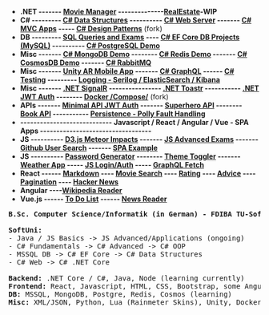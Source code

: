 - **.NET ------- [Movie Manager](https://github.com/ivaaak/ASP.NET-MovieManager) --------------[RealEstate](https://github.com/ivaaak/ASP.NET-RealEstate)-WIP**
- **C# ---------  [C# Data Structures](https://github.com/ivaaak/CSharp-Data-Structures) ---------- [C# Web Server](https://github.com/ivaaak/CSharp-Web-Server/tree/main/HTTP%20Server%20Basic) ------- [C# MVC Apps](https://github.com/ivaaak/CSharp-Web-Server) ----- [C# Design Patterns](https://github.com/ivaaak/CSharp-Design-Patterns)** (fork)
- **DB  --------- [SQL Queries and Exams](https://github.com/ivaaak/MS-SQL) ---- [C# EF Core DB Projects (MySQL)](https://github.com/ivaaak/CSharp-DB-EF-Core-Projects) ---------- [C# PostgreSQL Demo](https://github.com/ivaaak/CSharp-PostgreSQL-Repo-Demo)**
- **Misc  ------- [C# MongoDB Demo](https://github.com/ivaaak/CSharp-MongoDB-Demo) -------- [C# Redis Demo](https://github.com/ivaaak/CSharp-Redis-Demo) ------- [C# CosmosDB Demo](https://github.com/ivaaak/CSharp-Cosmos-DB-Demo) ------- [C# RabbitMQ](https://github.com/ivaaak/CSharp-RabbitMQ)**
- **Misc ------- [Unity AR Mobile App](https://github.com/ivaaak/Unity/tree/main/AR%20Furniture%20Test) ------- [C# GraphQL](https://github.com/ivaaak/GraphQL-Api-Demo) ------ [C# Testing](https://github.com/ivaaak/CSharp-Testing) --------- [Logging - Serilog / ElasticSearch / Kibana](https://github.com/ivaaak/CSharp-ElasticSearch-Kibana)**
- **Misc  ------- [.NET SignalR](https://github.com/ivaaak/SignalR-Demo) ---------------- [.NET Toastr](https://github.com/ivaaak/ASP.NET-Toastr-Demo) ----------- [.NET JWT Auth](https://github.com/ivaaak/JWT-Auth/tree/main/ASP.NET%20JWT%20Auth%20Demo) -------- [Docker /Compose/](https://github.com/ivaaak/Docker)** (fork)
- **APIs ------- [Minimal API JWT Auth](https://github.com/ivaaak/CSharp-API/tree/main/ASP.NET%20MinimalAPI%20Auth) ------- [Superhero API](https://github.com/ivaaak/CSharp-API/tree/main/ASP.NET%20SuperHeroAPI) -------- [Book API](https://github.com/ivaaak/CSharp-API/tree/main/ASP.NET%20BookAPI) -----------  [Persistence -  Polly Fault Handling](https://github.com/ivaaak/CSharp-Polly-Request-Response)**
- **---------------------------- Javascript / React / Angular / Vue - SPA Apps ----------------------------------**
- **JS ---------- [D3.js Meteor Impacts](https://github.com/ivaaak/JS-D3-Map-Meteor-Impacts) ------- [JS Advanced Exams](https://github.com/ivaaak/JS-Advanced-Exams) ------- [Github User Search](https://github.com/ivaaak/JS-Github-User-Search) ------- [SPA Example](https://github.com/ivaaak/JS-SPA-Demo/)** 
- **JS ---------- [Password Generator](https://github.com/ivaaak/JS-Password-generator) -------- [Theme Toggler](https://github.com/ivaaak/JS-Theme-Toggle) ------- [Weather App](https://github.com/ivaaak/JS-Weather-App) ----- [JS Login/Auth](https://github.com/ivaaak/JS-Login-Auth) ----- [GraphQL Fetch](https://github.com/ivaaak/GraphQL-Demo/tree/main/JS%20GraphQL%20Client%20Fetch)**
- **React ------  [Markdown](https://github.com/ivaaak/React-Markdown-Preview) ---- [Movie Search](https://github.com/ivaaak/React-MovieSearch-SPA) ---- [Rating](https://github.com/ivaaak/React-Rating-Component) ---- [Advice](https://github.com/ivaaak/React-Advice-Generator) ---- [Pagination](https://github.com/ivaaak/React-Pagination-Github) ---- [Hacker News](https://github.com/ivaaak/React-Hacker-News)**
- **Angular ----[Wikipedia Reader](https://github.com/ivaaak/Angular-Wikipedia-Reader)**
- **Vue.js ------ [To Do List](https://github.com/ivaaak/VueJS-To-Do-List) ------ [News Reader](https://github.com/ivaaak/Vue.js-News-Reader)**

<pre><b>B.Sc. Computer Science/Informatik (in German) - FDIBA TU-Sofia</b> - ongoing

<b>SoftUni:</b>
- Java / JS Basics -> JS Advanced/Applications (ongoing)
- C# Fundamentals -> C# Advanced -> C# OOP
- MSSQL DB -> C# EF Core -> C# Data Structures
- C# Web -> C# .NET Core

<b>Backend:</b> .NET Core / C#, Java, Node (learning currently)
<b>Frontend:</b> React, Javascript, HTML, CSS, Bootstrap, some Angular
<b>DB:</b> MSSQL, MongoDB, Postgre, Redis, Cosmos (learning)
<b>Misc:</b> XML/JSON, Python, Lua (Rainmeter Skins), Unity, Docker, Azure, Postman
</pre>
